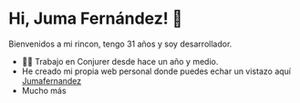 # Hi, Juma Fernández! 👋

Bienvenidos a mi rincon, tengo 31 años y soy desarrollador.

- 👨‍💻 Trabajo en Conjurer desde hace un año y medio.
- He creado mi propia web personal donde puedes echar un vistazo aquí [Jumafernandez](https://www.jumafernandez.es)
- Mucho más

